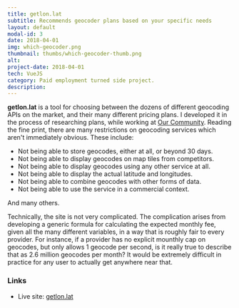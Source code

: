 ```yaml
---
title: getlon.lat
subtitle: Recommends geocoder plans based on your specific needs
layout: default
modal-id: 3
date: 2018-04-01
img: which-geocoder.png
thumbnail: thumbs/which-geocoder-thumb.png
alt: 
project-date: 2018-04-01
tech: VueJS
category: Paid employment turned side project.
description: 
---
```

**getlon.lat** is a tool for choosing between the dozens of different geocoding APIs on the market, and their many different pricing plans. I developed it in the process of researching plans, while working at [Our Community](http://ourcommunity.com.au). Reading the fine print, there are many restrictions on geocoding services which aren't immediately obvious. These include:

* Not being able to store geocodes, either at all, or beyond 30 days.
* Not being able to display geocodes on map tiles from competitors.
* Not being able to display geocodes using any other service at all.
* Not being able to display the actual latitude and longitudes.
* Not being able to combine geocodes with other forms of data.
* Not being able to use the service in a commercial context.

And many others.

Technically, the site is not very complicated. The complication arises from developing a generic formula for calculating the expected monthly fee, given all the many different variables, in a way that is roughly fair to every provider. For instance, if a provider has no explicit mounthly cap on geocodes, but only allows 1 geocode per second, is it really true to describe that as 2.6 million geocodes per month? It would be extremely difficult in practice for any user to actually get anywhere near that.

### Links

* Live site: [getlon.lat](https://getlon.lat)
